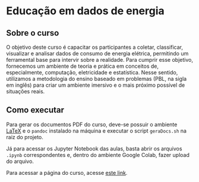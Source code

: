 # Educação em dados de energia

## Sobre o curso

O objetivo deste curso é capacitar os participantes a coletar, classificar,
visualizar e analisar dados de consumo de energia elétrica, permitindo um
ferramental base para intervir sobre a realidade. Para cumprir esse objetivo,
fornecemos um ambiente de teoria e prática em conceitos de, especialmente,
computação, eletricidade e estatística. Nesse sentido, utilizamos a metodologia
do ensino baseado em problemas (PBL, na sigla em inglês) para criar um ambiente
imersivo e o mais próximo possível de situações reais.

## Como executar

Para gerar os documentos PDF do curso, deve-se possuir o ambiente
[LaTeX](https://www.latex-project.org/) e o `pandoc` instalado na máquina e
executar o script `geraDocs.sh` na raiz do projeto.

Já para acessar os Jupyter Notebook das aulas, basta abrir os arquivos `.ipynb`
correspondentes e, dentro do ambiente Google Colab, fazer upload do arquivo.

Para acessar a página do curso, acesse [este link](https://petcomputacao.github.io/edu-energia/).
